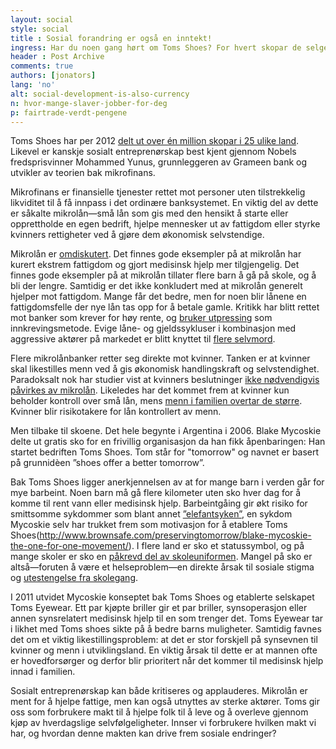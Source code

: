 ```yaml
---
layout: social
style: social
title : Sosial forandring er også en inntekt!
ingress: Har du noen gang hørt om Toms Shoes? For hvert skopar de selger, deler Toms Shoes ut ett par gratis sko til et barn som trenger det. Bedriften drives etter prinsippene bak sosialt entreprenørskap. I stedet for den klassiske økonomiske definisjonen av profitt, ønsker sosiale entreprenører å løse et samfunnsproblem og å skape varige sosiale forandringer gjennom næringsvirksomheten sin.
header : Post Archive
comments: true
authors: [jonators]
lang: 'no'
alt: social-development-is-also-currency
n: hvor-mange-slaver-jobber-for-deg
p: fairtrade-verdt-pengene
---
```


Toms Shoes har per 2012 [delt ut over én million skopar i 25 ulike land](http://abcnews.go.com/International/PersonOfWeek/person-week-toms-shoes-founder-blake-mycoskie/story?id=13331473#.UJmqCml9Hu9). Likevel er kanskje sosialt entreprenørskap best kjent gjennom Nobels fredsprisvinner Mohammed Yunus, grunnleggeren av Grameen bank og utvikler av teorien bak mikrofinans. 

Mikrofinans er finansielle tjenester rettet mot personer uten tilstrekkelig likviditet til å få innpass i det ordinære banksystemet. En viktig del av dette er såkalte mikrolån—små lån som gis med den hensikt å starte eller opprettholde en egen bedrift, hjelpe mennesker ut av fattigdom eller styrke kvinners rettigheter ved å gjøre dem økonomisk selvstendige. 

Mikrolån er [omdiskutert](http://www.sociology.org/content/2008/_westover_finance.pdf). Det finnes gode eksempler på at mikrolån har kurert ekstrem fattigdom og gjort medisinsk hjelp mer tilgjengelig. Det finnes gode eksempler på at mikrolån tillater flere barn å gå på skole, og å bli der lengre.  Samtidig er det ikke konkludert med at mikrolån generelt hjelper mot fattigdom. Mange får det bedre, men for noen blir lånene en fattigdomsfelle der nye lån tas opp for å betale gamle. Kritikk har blitt rettet mot banker som krever for høy rente, og [bruker utpressing](http://infochangeindia.org/microfinance/news/mfis-lay-small-debt-trap-in-andhra.html) som innkrevingsmetode.  Evige låne- og gjeldssykluser i kombinasjon med aggressive aktører på markedet er blitt knyttet til [flere selvmord](http://www.bbc.co.uk/news/world-south-asia-11997571).

Flere mikrolånbanker retter seg direkte mot kvinner. Tanken er at kvinner skal likestilles menn ved å gis økonomisk handlingskraft og selvstendighet. Paradoksalt nok har studier vist at kvinners beslutninger [ikke nødvendigvis påvirkes av mikrolån](http://www.povertyactionlab.org/evaluation/measuring-impact-microfinance-hyderabad-india).  Likeledes har det kommet frem at kvinner kun beholder kontroll over små lån, mens [menn i familien overtar de større](http://www.cabdirect.org/abstracts/19961808926.html;jsessionid=E89F136EE326B3498D631C92687E067A). Kvinner blir risikotakere for lån kontrollert av menn.

Men tilbake til skoene. Det hele begynte i Argentina i 2006. Blake Mycoskie delte ut gratis sko for en frivillig organisasjon da han fikk åpenbaringen: Han startet bedriften Toms Shoes. Tom står for "tomorrow" og navnet er basert på grunnidèen ”shoes offer a better tomorrow”. 



Bak Toms Shoes ligger anerkjennelsen av at for mange barn i verden går for mye barbeint.  Noen barn må gå flere kilometer uten sko hver dag for å komme til rent vann eller medisinsk hjelp. Barbeintgåing gir økt risiko for smittsomme sykdommer som blant annet [”elefantsyken”]( http://no.wikipedia.org/wiki/Elefantiasis), en sykdom Mycoskie selv har trukket frem som motivasjon for å etablere Toms Shoes(http://www.brownsafe.com/preservingtomorrow/blake-mycoskie-the-one-for-one-movement/). I flere land er sko et statussymbol, og på mange skoler er sko en [påkrevd del av skoleuniformen](http://www.huffingtonpost.com/anne-goddard/one-day-without-shoes-les_b_1468910.html). Mangel på sko er altså—foruten å være et helseproblem—en direkte årsak til sosiale stigma og [utestengelse fra skolegang](http://www.educationforallblog.org/issues/basic-education/no-shoesno-school-why-children-are-out-of-school).  

I 2011 utvidet Mycoskie konseptet bak Toms Shoes og etablerte selskapet Toms Eyewear. Ett par kjøpte briller gir et par briller, synsoperasjon eller annen synsrelatert medisinsk hjelp til en som trenger det. Toms Eyewear tar i likhet med Toms shoes sikte på å bedre barns muligheter. Samtidig favnes det om et viktig likestillingsproblem: at det er stor forskjell på synsevnen til kvinner og menn i utviklingsland. En viktig årsak til dette er at mannen ofte er hovedforsørger og derfor blir prioritert når det kommer til medisinsk hjelp innad i familien. 

Sosialt entreprenørskap kan både kritiseres og applauderes. Mikrolån er ment for å hjelpe fattige, men kan også utnyttes av sterke aktører. Toms gir oss som forbrukere makt til å hjelpe folk til å leve og å overleve gjennom kjøp av hverdagslige selvfølgeligheter.  Innser vi forbrukere hvilken makt vi har, og hvordan denne makten kan drive frem sosiale endringer? 